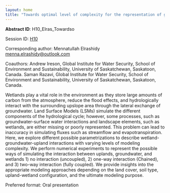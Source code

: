 ```yaml
---
layout: home
title: "Towards optimal level of complexity for the representation of groundwater-surface water interaction in land surface models: Upland and wetland systems"
---
```



**Abstract ID**: H10_Elras_Towardso

Session ID: [H10](.)

Corresponding author: Mennatullah Elrashidy <a href="mailto:menna.elrashidy@outlook.com">menna.elrashidy@outlook.com</a>

Coauthors: Andrew Ireson, Global Institute for Water Security, School of Environment and Sustainability, University of Saskatchewan, Saskatoon, Canada.
 Saman Razavi, Global Institute for Water Security, School of Environment and Sustainability, University of Saskatchewan, Saskatoon, Canada. 

Wetlands play a vital role in the environment as they store large amounts of carbon from the atmosphere, reduce the flood effects, and hydrologically interact with the surrounding upslope area through the lateral exchange of groundwater. Land Surface Models (LSMs) simulate the different components of the hydrological cycle; however, some processes, such as groundwater-surface water interactions and landscape elements, such as wetlands, are either missing or poorly represented. This problem can lead to inaccuracy in simulating fluxes such as streamflow and evapotranspiration. Here, we explore different possible parametrizations to describe wetland-groundwater-upland interactions with varying levels of modeling complexity. We perform numerical experiments to represent the possible ways of simulating the interaction between uplands, groundwater, and wetlands 1) no interaction (uncoupled), 2) one-way interaction (Chained), and 3) two-way interaction (fully coupled). We provide insights into the appropriate modeling approaches depending on the land cover, soil type, upland-wetland configuration, and the ultimate modeling purpose.

Preferred format: Oral presentation
